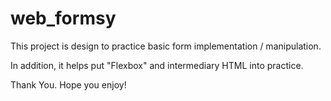 # web_formsy

This project is design to practice basic form implementation / manipulation.

In addition, it helps put "Flexbox" and intermediary HTML into practice.

Thank You.
Hope you enjoy!
